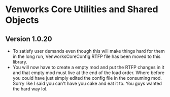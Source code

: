 # Venworks Core Utilities and Shared Objects

## Version 1.0.20
* To satisfy user demands even though this will make things hard for them in the long run, VenworksCoreConfig RTFP file has been moved to this library. 
* You will now have to create a empty mod and put the RTFP changes in it and that empty mod must live at the end of the load order. Where before you could have just simply edited the config file in the consuming mod. Sorry like I said you can't have you cake and eat it to. You guys wanted the hard way lol. 
